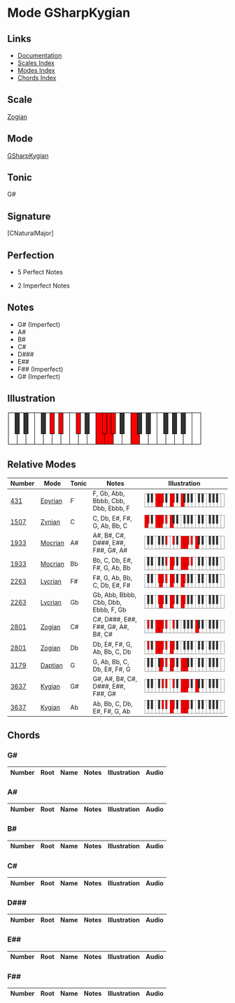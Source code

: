 # Mode GSharpKygian

## Links

- [Documentation](index.md)
- [Scales Index](Scales.md)
- [Modes Index](Modes.md)
- [Chords Index](Chords.md)

## Scale

[Zogian](ScaleZogian.md)

## Mode

[GSharpKygian](ModeGSharpKygian.md)

## Tonic

G#

## Signature

[CNaturalMajor]

## Perfection

 - 5 Perfect Notes

 - 2 Imperfect Notes

## Notes

- G# (Imperfect)
- A#
- B#
- C#
- D###
- E##
- F## (Imperfect)
- G# (Imperfect)

## Illustration

![GSharpKygian](ModeGSharpKygian.png)

## Relative Modes

| Number | Mode | Tonic | Notes | Illustration |
|--------|------|-------|-------|--------------|
| [431](https://ianring.com/musictheory/scales/431) | [Epyrian](ModeEpyrian.md) | F | F, Gb, Abb, Bbbb, Cbb, Dbb, Ebbb, F | ![FNaturalEpyrian](ModeFNaturalEpyrian.png) |
| [1507](https://ianring.com/musictheory/scales/1507) | [Zynian](ModeZynian.md) | C | C, Db, E#, F#, G, Ab, Bb, C | ![CNaturalZynian](ModeCNaturalZynian.png) |
| [1933](https://ianring.com/musictheory/scales/1933) | [Mocrian](ModeMocrian.md) | A# | A#, B#, C#, D###, E##, F##, G#, A# | ![ASharpMocrian](ModeASharpMocrian.png) |
| [1933](https://ianring.com/musictheory/scales/1933) | [Mocrian](ModeMocrian.md) | Bb | Bb, C, Db, E#, F#, G, Ab, Bb | ![BFlatMocrian](ModeBFlatMocrian.png) |
| [2263](https://ianring.com/musictheory/scales/2263) | [Lycrian](ModeLycrian.md) | F# | F#, G, Ab, Bb, C, Db, E#, F# | ![FSharpLycrian](ModeFSharpLycrian.png) |
| [2263](https://ianring.com/musictheory/scales/2263) | [Lycrian](ModeLycrian.md) | Gb | Gb, Abb, Bbbb, Cbb, Dbb, Ebbb, F, Gb | ![GFlatLycrian](ModeGFlatLycrian.png) |
| [2801](https://ianring.com/musictheory/scales/2801) | [Zogian](ModeZogian.md) | C# | C#, D###, E##, F##, G#, A#, B#, C# | ![CSharpZogian](ModeCSharpZogian.png) |
| [2801](https://ianring.com/musictheory/scales/2801) | [Zogian](ModeZogian.md) | Db | Db, E#, F#, G, Ab, Bb, C, Db | ![DFlatZogian](ModeDFlatZogian.png) |
| [3179](https://ianring.com/musictheory/scales/3179) | [Daptian](ModeDaptian.md) | G | G, Ab, Bb, C, Db, E#, F#, G | ![GNaturalDaptian](ModeGNaturalDaptian.png) |
| [3637](https://ianring.com/musictheory/scales/3637) | [Kygian](ModeKygian.md) | G# | G#, A#, B#, C#, D###, E##, F##, G# | ![GSharpKygian](ModeGSharpKygian.png) |
| [3637](https://ianring.com/musictheory/scales/3637) | [Kygian](ModeKygian.md) | Ab | Ab, Bb, C, Db, E#, F#, G, Ab | ![AFlatKygian](ModeAFlatKygian.png) |

## Chords

### G#

| Number | Root | Name | Notes | Illustration | Audio |
|--------|------|------|-------|--------------|-------|

### A#

| Number | Root | Name | Notes | Illustration | Audio |
|--------|------|------|-------|--------------|-------|

### B#

| Number | Root | Name | Notes | Illustration | Audio |
|--------|------|------|-------|--------------|-------|

### C#

| Number | Root | Name | Notes | Illustration | Audio |
|--------|------|------|-------|--------------|-------|

### D###

| Number | Root | Name | Notes | Illustration | Audio |
|--------|------|------|-------|--------------|-------|

### E##

| Number | Root | Name | Notes | Illustration | Audio |
|--------|------|------|-------|--------------|-------|

### F##

| Number | Root | Name | Notes | Illustration | Audio |
|--------|------|------|-------|--------------|-------|

